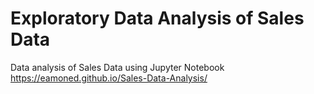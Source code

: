 # Exploratory Data Analysis of Sales Data
Data analysis of Sales Data using Jupyter Notebook
https://eamoned.github.io/Sales-Data-Analysis/
